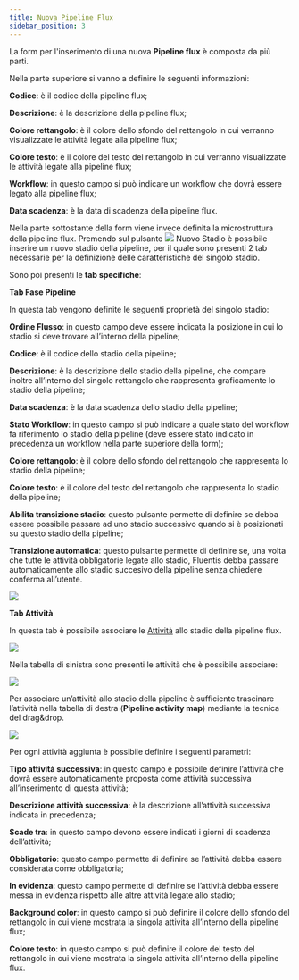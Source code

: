 ```yaml
---
title: Nuova Pipeline Flux
sidebar_position: 3
---
```


La form per l'inserimento di una nuova **Pipeline flux** è composta da più parti. 

Nella parte superiore si vanno a definire le seguenti informazioni:

**Codice**: è il codice della pipeline flux;

**Descrizione**: è la descrizione della pipeline flux;

**Colore rettangolo**: è il colore dello sfondo del rettangolo in cui verranno visualizzate le attività legate alla pipeline flux;

**Colore testo**: è il colore del testo del rettangolo in cui verranno visualizzate le attività legate alla pipeline flux;

**Workflow**: in questo campo si può indicare un workflow che dovrà essere legato alla pipeline flux;

**Data scadenza**: è la data di scadenza della pipeline flux.

Nella parte sottostante della form viene invece definita la microstruttura della pipeline flux.
Premendo sul pulsante ![](/img/neutral/common/new.png) Nuovo Stadio è possibile inserire un nuovo stadio della pipeline, per il quale sono presenti 2 tab necessarie per la definizione delle caratteristiche del singolo stadio.

Sono poi presenti le **tab specifiche**:

**Tab Fase Pipeline**

In questa tab vengono definite le seguenti proprietà del singolo stadio:

**Ordine Flusso**: in questo campo deve essere indicata la posizione in cui lo stadio si deve trovare all’interno della pipeline;

**Codice**: è il codice dello stadio della pipeline;

**Descrizione**: è la descrizione dello stadio della pipeline, che compare inoltre all’interno del singolo rettangolo che rappresenta graficamente lo stadio della pipeline;

**Data scadenza**: è la data scadenza dello stadio della pipeline;

**Stato Workflow**: in questo campo si può indicare a quale stato del workflow fa riferimento lo stadio della pipeline (deve essere stato indicato in precedenza un workflow nella parte superiore della form);

**Colore rettangolo**: è il colore dello sfondo del rettangolo che rappresenta lo stadio della pipeline;

**Colore testo**: è il colore del testo del rettangolo che rappresenta lo stadio della pipeline;

**Abilita transizione stadio**: questo pulsante permette di definire se debba essere possibile passare ad uno stadio successivo quando si è posizionati su questo stadio della pipeline;

**Transizione automatica**: questo pulsante permette di definire se, una volta che tutte le attività obbligatorie legate allo stadio, Fluentis debba passare automaticamente allo stadio succesivo della pipeline senza chiedere conferma all’utente.

![](/img/it-it/configurations/tables/crm/pipeline-phase.png)

**Tab Attività**

In questa tab è possibile associare le [Attività](/docs/configurations/tables/crm/activity/activity-type) allo stadio della pipeline flux.

![](/img/it-it/configurations/tables/crm/pipeline-activity.png)

Nella tabella di sinistra sono presenti le attività che è possibile associare:

![](/img/it-it/configurations/tables/crm/pipeline-activities.png)

Per associare un’attività allo stadio della pipeline è sufficiente trascinare l’attività nella tabella di destra (**Pipeline activity map**) mediante la tecnica del drag&drop.

![](/img/it-it/configurations/tables/crm/pipeline-activity-map.png)

Per ogni attività aggiunta è possibile definire i seguenti parametri:

**Tipo attività successiva**: in questo campo è possibile definire l’attività che dovrà essere automaticamente proposta come attività successiva all’inserimento di questa attività;

**Descrizione attività successiva**: è la descrizione all’attività successiva indicata in precedenza;

**Scade tra**: in questo campo devono essere indicati i giorni di scadenza dell’attività;

**Obbligatorio**: questo campo permette di definire se l’attività debba essere considerata come obbligatoria;

**In evidenza**: questo campo permette di definire se l’attività debba essere messa in evidenza rispetto alle altre attività legate allo stadio;

**Background color**: in questo campo si può definire il colore dello sfondo del rettangolo in cui viene mostrata la singola attività all’interno della pipeline flux;

**Colore testo**: in questo campo si può definire il colore del testo del rettangolo in cui viene mostrata la singola attività all’interno della pipeline flux.
